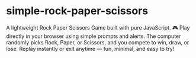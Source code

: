 # simple-rock-paper-scissors
A lightweight Rock Paper Scissors Game built with pure JavaScript. 🎮 Play directly in your browser using simple prompts and alerts. The computer randomly picks Rock, Paper, or Scissors, and you compete to win, draw, or lose. Replay instantly or exit anytime — fun, minimal, and easy to try!
